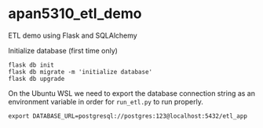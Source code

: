 # apan5310_etl_demo
ETL demo using Flask and SQLAlchemy


Initialize database (first time only)
```
flask db init
flask db migrate -m 'initialize database'
flask db upgrade
```

On the Ubuntu WSL we need to export the database connection string as an environment variable in order for ``run_etl.py`` to run properly.
```
export DATABASE_URL=postgresql://postgres:123@localhost:5432/etl_app
```
